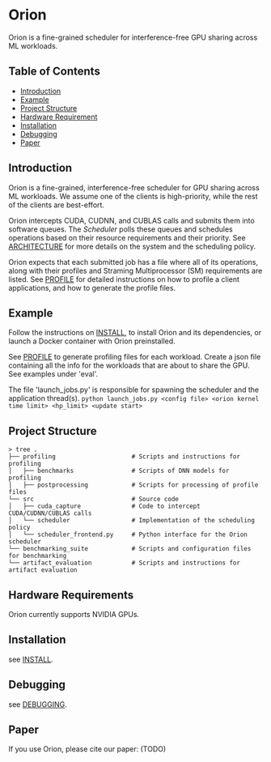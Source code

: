 # Orion

Orion is a fine-grained scheduler for interference-free GPU sharing across ML workloads.

## Table of Contents
- [Introduction](#introduction)
- [Example](#example)
- [Project Structure](#project-structure)
- [Hardware Requirement](#hardware-requirement)
- [Installation](#installation)
- [Debugging](#debugging)
- [Paper](#paper)

## Introduction

Orion is a fine-grained, interference-free scheduler for GPU sharing across ML workloads. We assume one of the clients is high-priority, while the rest of the clients are best-effort.

Orion intercepts CUDA, CUDNN, and CUBLAS calls and submits them into software queues.
The _Scheduler_ polls these queues and schedules operations based on their resource requirements and their priority. See [ARCHITECTURE](ARCHITECTURE.md) for more details on the system and the scheduling policy.

Orion expects that each submitted job has a file where all of its operations, along with their profiles and Straming Multiprocessor (SM) requirements are listed. See [PROFILE](PROFILE.md) for detailed instructions on how to profile a client applications, and how to generate the profile files.

## Example

Follow the instructions on [INSTALL](INSTALL.md), to install Orion and its dependencies, or launch a Docker container with Orion preinstalled.

See [PROFILE](PROFILE.md) to generate profiling files for each workload.
Create a json file containing all the info for the workloads that are about to share the GPU. See examples under 'eval'.

The file 'launch_jobs.py' is responsible for spawning the scheduler and the application thread(s).
`python launch_jobs.py <config file> <orion kernel time limit> <hp_limit> <update start>`

## Project Structure
```
> tree .
├── profiling                     # Scripts and instructions for profiling
│   ├── benchmarks                # Scripts of DNN models for profiling
│   ├── postprocessing            # Scripts for processing of profile files
└── src                           # Source code
│   ├── cuda_capture              # Code to intercept CUDA/CUDNN/CUBLAS calls
│   └── scheduler                 # Implementation of the scheduling policy
│   └── scheduler_frontend.py     # Python interface for the Orion scheduler
└── benchmarking_suite            # Scripts and configuration files for benchmarking
└── artifact_evaluation           # Scripts and instructions for artifact evaluation
```

## Hardware Requirements
Orion currently supports NVIDIA GPUs.

## Installation
see [INSTALL](INSTALL.md).

## Debugging
see [DEBUGGING](DEBUGGING.md).

## Paper
If you use Orion, please cite our paper: (TODO)
